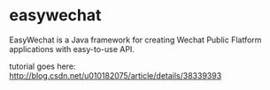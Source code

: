 easywechat
==========

EasyWechat is a Java framework for creating Wechat Public Flatform applications with easy-to-use API.

tutorial goes here: http://blog.csdn.net/u010182075/article/details/38339393
